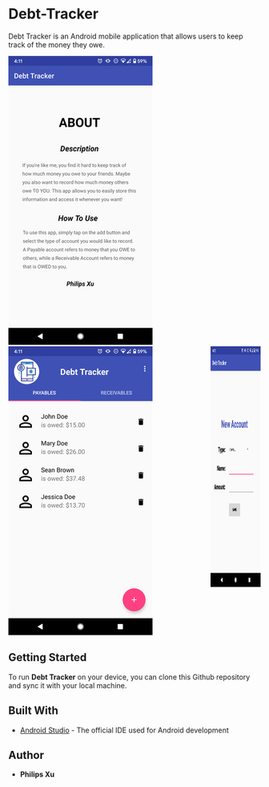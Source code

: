 # Debt-Tracker
Debt Tracker is an Android mobile application that allows users to keep track of the money they owe.

![alt-text-1](https://github.com/Puepis/Debt-Tracker/blob/master/about_section.png) ![alt-text-2](https://github.com/Puepis/Debt-Tracker/blob/master/account_page.png)
<img  align="right" width="100" height="480" src="https://github.com/Puepis/Debt-Tracker/blob/master/new_account_page.png">

## Getting Started
To run **Debt Tracker** on your device, you can clone this Github repository and sync it with your local machine. 


## Built With

* [Android Studio](https://developer.android.com/studio) - The official IDE used for Android development

## Author

* **Philips Xu**
